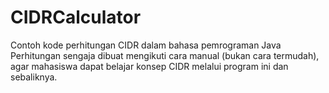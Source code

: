 # CIDRCalculator
Contoh kode perhitungan CIDR dalam bahasa pemrograman Java
Perhitungan sengaja dibuat mengikuti cara manual (bukan cara termudah), agar mahasiswa dapat belajar konsep CIDR melalui program ini dan sebaliknya.
